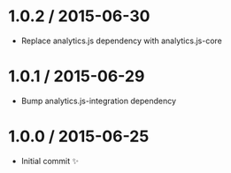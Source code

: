 
1.0.2 / 2015-06-30
==================

  * Replace analytics.js dependency with analytics.js-core

1.0.1 / 2015-06-29
==================

  * Bump analytics.js-integration dependency

1.0.0 / 2015-06-25
==================

  * Initial commit :sparkles:
